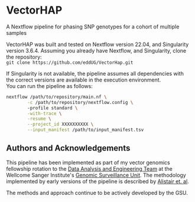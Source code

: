 # VectorHAP
A Nextflow pipeline for phasing SNP genotypes for a cohort of multiple samples

VectorHAP was built and tested on Nextflow version 22.04, and Singularity version 3.6.4. Assuming you already have Nextflow, and Singularity, clone the repository:  
`git clone https://github.com/eddUG/VectorHap.git`

If Singularity is not available, the pipeline assumes all dependencies with the correct versions are available in the execution environment.  
You can run the pipeline as follows:

```bash
nextflow /path/to/repository/main.nf \
        -c /path/to/repository/nextflow.config \ 
        -profile standard \
        -with-trace \
        -resume \
        --project_id XXXXXXXXXX \
        --input_manifest /path/to/input_manifest.tsv
```


## Authors and Acknowledgements

This pipeline has been implemented as part of my vector genomics fellowship rotation to the [Data Analysis and Engineering Team](https://www.sanger.ac.uk/group/data-analysis-and-engineering/) at the Wellcome Sanger Institute's [Genomic Surveillance Unit](https://www.sanger.ac.uk/collaboration/genomic-surveillance-unit/). The methodology implemented by early versions of the pipeline is described by [Alistair et. al](https://github.com/malariagen/pipelines/blob/master/docs/specs/phasing-vector.md).

The methods and approach continue to be actively developed by the GSU.


